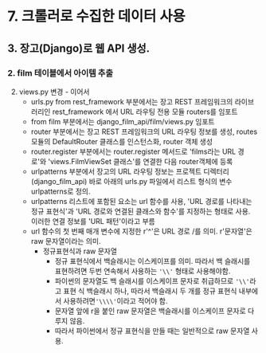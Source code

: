 # 7. 크롤러로 수집한 데이터 사용
## 3. 장고(Django)로 웹 API 생성.
### 2. film 테이블에서 아이템 추출
2. views.py 변경 - 이어서
   - urls.py from rest_framework 부분에서는 장고 REST 프레임워크의 라이브러리인 rest_framework 에서 URL 라우팅 전용 모듈 routers를 임포트
   - from film 부분에서는 django_film_api/film/views.py 임포트
   - router 부분에서는 장고 REST 프레임워크의 URL 라우팅 정보를 생성, routes 모듈의 DefaultRouter 클래스를 인스턴스화, router 객체 생성
   - router.register 부분에서는 router.register 메서드로 'films라는 URL 경로'와 'views.FilmViewSet 클래스'를 연결한 다음 router객체에 등록
   - urlpatterns 부분에서 장고의 URL 라우팅 정보는 프로젝트 디렉터리(django_film_api) 바로 아래의 urls.py 파일에서 리스트 형식의 변수 urlpatterns로 정의.
   - urlpatterns 리스트에 포함된 요소는 url 함수를 사용, 'URL 경로를 나타내는 정규 표현식'과 'URL 경로와 연결된 클래스와 함수'를 지정하는 형태로 사용. 이러한 연결 정보를 'URL 패턴'이라고 부름
   - url 함수의 첫 번째 매개 변수에 지정한 r'^'은 URL 경로 /를 의미. r'문자열'은 raw 문자열이라는 의미.
     - 정규표현식과 raw 문자열
       - 정규 표현식에서 백슬래시는 이스케이프를 의미. 따라서 백 슬래시를 표현하려면 두번 연속해서 사용하는 `'\\'` 형태로 사용해야함.
       - 파이썬의 문자열도 백 슬래시를 이스케이프 문자로 취급하므로 `'\\'`라고 표현 식 백슬래시 하나, 따라서 백슬래시 두 개를 정규 표현식 내부에서 사용하려면`'\\\\'`이라고 적어야 함.
       - 문자열 앞에 r을 붙인 raw 문자열은 백슬래시를 이스케이프 문자로 다루지 않음.
       - 따라서 파이썬에서 정규 표현식을 만들 때는 일반적으로 raw 문자열 사용.